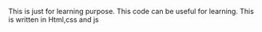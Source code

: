 This is just for learning purpose. This code can be useful for learning. This is written in Html,css and js

